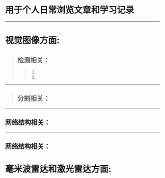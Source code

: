 
# 用于个人日常浏览文章和学习记录
---------

# 视觉图像方面:

> ## **检测相关：**
>> 1.
>> 2.
************************
> ## **分割相关：**
************************
## **网络结构相关：**
************************
## **网络结构相关：**

# 毫米波雷达和激光雷达方面:
